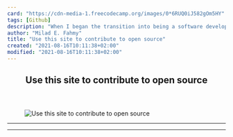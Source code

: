 ```yaml
---
card: "https://cdn-media-1.freecodecamp.org/images/0*6RUQ0iJ582gOm5HY"
tags: [Github]
description: "When I began the transition into being a software developer, "
author: "Milad E. Fahmy"
title: "Use this site to contribute to open source"
created: "2021-08-16T10:11:38+02:00"
modified: "2021-08-16T10:11:38+02:00"
---
```

<div class="site-wrapper">
<main id="site-main" class="site-main outer">
<div class="inner">
<article class="post-full post tag-github tag-open-source tag-web-development tag-coding tag-javascript ">
<header class="post-full-header">
<h1 class="post-full-title">Use this site to contribute to open source</h1>
</header>
<figure class="post-full-image">
<picture>
<source media="(max-width: 700px)" sizes="1px" srcset="data:image/gif;base64,R0lGODlhAQABAIAAAAAAAP///yH5BAEAAAAALAAAAAABAAEAAAIBRAA7 1w">
<source media="(min-width: 701px)" sizes="(max-width: 800px) 400px,
(max-width: 1170px) 700px,
1400px" srcset="https://cdn-media-1.freecodecamp.org/images/0*6RUQ0iJ582gOm5HY 300w,
https://cdn-media-1.freecodecamp.org/images/0*6RUQ0iJ582gOm5HY 600w,
https://cdn-media-1.freecodecamp.org/images/0*6RUQ0iJ582gOm5HY 1000w,
https://cdn-media-1.freecodecamp.org/images/0*6RUQ0iJ582gOm5HY 2000w">
<img onerror="this.style.display='none'" src="https://cdn-media-1.freecodecamp.org/images/0*6RUQ0iJ582gOm5HY" alt="Use this site to contribute to open source">
</picture>
</figure>
<section class="post-full-content">
<div class="post-content">
</div>
<hr>
<hr>
</section>
</article>
</div>
</main>
</div>
<!-- Google Tag Manager (noscript) -->
<!-- End Google Tag Manager (noscript) -->
